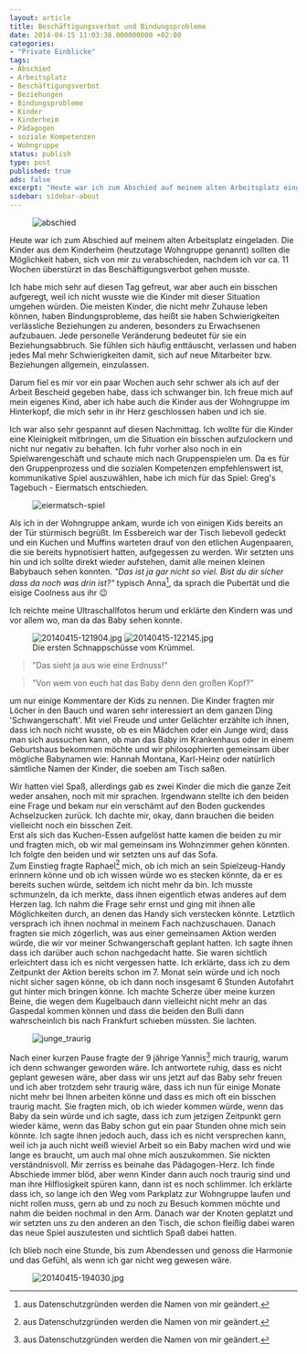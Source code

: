 ```yaml
---
layout: article
title: Beschäftigungsverbot und Bindungsprobleme
date: 2014-04-15 11:03:38.000000000 +02:00
categories:
- "Private Einblicke"
tags:
- Abschied
- Arbeitsplatz
- Beschäftigungsverbot
- Beziehungen
- Bindungsprobleme
- Kinder
- Kinderheim
- Pädagogen
- soziale Kompetenzen
- Wohngruppe
status: publish
type: post
published: true
ads: false
excerpt: "Heute war ich zum Abschied auf meinem alten Arbeitsplatz eingeladen. Die Kinder aus dem Kinderheim (heutzutage Wohngruppe genannt) sollten die Möglichkeit haben, sich von mir zu verabschieden, nachdem ich vor ca. 11 Wochen überstürzt in das Beschäftigungsverbot gehen musste."
sidebar: sidebar-about
---
```

<figure>
  <img src="{{ site.url }}/images/abschied.jpg" alt="abschied" />
</figure>

Heute war ich zum Abschied auf meinem alten Arbeitsplatz eingeladen.
Die Kinder aus dem Kinderheim (heutzutage Wohngruppe genannt) sollten die Möglichkeit haben, sich von mir zu verabschieden, nachdem ich vor ca. 11 Wochen überstürzt in das Beschäftigungsverbot gehen musste.

Ich habe mich sehr auf diesen Tag gefreut, war aber auch ein bisschen aufgeregt, weil ich nicht wusste wie die Kinder mit dieser Situation umgehen würden.
Die meisten Kinder, die nicht mehr Zuhause leben können, haben Bindungsprobleme, das heißt sie haben Schwierigkeiten verlässliche Beziehungen zu anderen, besonders zu Erwachsenen aufzubauen.
Jede personelle Veränderung bedeutet für sie ein Beziehungsabbruch.
Sie fühlen sich häufig enttäuscht, verlassen und haben jedes Mal mehr Schwierigkeiten damit, sich auf neue Mitarbeiter bzw. Beziehungen allgemein, einzulassen.

Darum fiel es mir vor ein paar Wochen auch sehr schwer als ich auf der Arbeit Bescheid gegeben habe, dass ich schwanger bin.
Ich freue mich auf mein eigenes Kind, aber ich habe auch die Kinder aus der Wohngruppe im Hinterkopf, die mich sehr in ihr Herz geschlossen haben und ich sie.

Ich war also sehr gespannt auf diesen Nachmittag.
Ich wollte für die Kinder eine Kleinigkeit mitbringen, um die Situation ein bisschen aufzulockern und nicht nur negativ zu behaften.
Ich fuhr vorher also noch in ein Spielwarengeschäft und schaute mich nach Gruppenspielen um.
Da es für den Gruppenprozess und die sozialen Kompetenzen empfehlenswert ist, kommunikative Spiel auszuwählen, habe ich mich für das Spiel: Greg's Tagebuch - Eiermatsch entschieden.

<figure>
<img src="{{ site.url }}/images/eiermatsch-spiel.jpg" alt="eiermatsch-spiel" />
</figure>

Als ich in der Wohngruppe ankam, wurde ich von einigen Kids bereits an der Tür stürmisch begrüßt.
Im Essbereich war der Tisch liebevoll gedeckt und ein Kuchen und Muffins warteten drauf von den etlichen Augenpaaren, die sie bereits hypnotisiert hatten, aufgegessen zu werden. Wir setzten uns hin und ich sollte direkt wieder aufstehen, damit alle meinen kleinen Babybauch sehen konnten.
*"Das ist ja gar nicht so viel. Bist du dir sicher dass da noch was drin ist?"*
typisch Anna[^1], da sprach die Pubertät und die eisige Coolness aus ihr :wink:

Ich reichte meine Ultraschallfotos herum und erklärte den Kindern was und vor allem wo, man da das Baby sehen konnte.

<figure class="half">
<img src="{{ site.url }}/images/20140415-121904.jpg" alt="20140415-121904.jpg" />
<img src="{{ site.url }}/images/20140415-122145.jpg" alt="20140415-122145.jpg" />
<figcaption>Die ersten Schnappschüsse vom Krümmel.</figcaption>
</figure>

>"Das sieht ja aus wie eine Erdnuss!"

>"Von wem von euch hat das Baby denn den großen Kopf?"

um nur einige Kommentare der Kids zu nennen.
Die Kinder fragten mir Löcher in den Bauch und waren sehr interessiert an dem ganzen Ding 'Schwangerschaft'.
Mit viel Freude und unter Gelächter erzählte ich ihnen, dass ich noch nicht wusste, ob es ein Mädchen oder ein Junge wird; dass man sich aussuchen kann, ob man das Baby im Krankenhaus oder in einem Geburtshaus bekommen möchte und wir philosophierten gemeinsam über mögliche Babynamen wie: Hannah Montana, Karl-Heinz oder natürlich sämtliche Namen der Kinder, die soeben am Tisch saßen.

Wir hatten viel Spaß, allerdings gab es zwei Kinder die mich die ganze Zeit weder ansahen, noch mit mir sprachen.
Irgendwann stellte ich den beiden eine Frage und bekam nur ein verschämt auf den Boden guckendes Achselzucken zurück.
Ich dachte mir, okay, dann brauchen die beiden vielleicht noch ein bisschen Zeit.  
Erst als sich das Kuchen-Essen aufgelöst hatte kamen die beiden zu mir und fragten mich, ob wir mal gemeinsam ins Wohnzimmer gehen könnten.
Ich folgte den beiden und wir setzten uns auf das Sofa.  
Zum Einstieg fragte Raphael[^1] mich, ob ich mich an sein Spielzeug-Handy erinnern könne und ob ich wissen würde wo es stecken könnte, da er es bereits suchen würde, seitdem ich nicht mehr da bin.
Ich musste schmunzeln, da ich merkte, dass ihnen eigentlich etwas anderes auf dem Herzen lag.
Ich nahm die Frage sehr ernst und ging mit ihnen alle Möglichkeiten durch, an denen das Handy sich verstecken könnte.
Letztlich versprach ich ihnen nochmal in meinem Fach nachzuschauen.
Danach fragten sie mich zögerlich, was aus einer gemeinsamen Aktion werden würde, die wir vor meiner Schwangerschaft geplant hatten.
Ich sagte ihnen dass ich darüber auch schon nachgedacht hatte.
Sie waren sichtlich erleichtert dass ich es nicht vergessen hatte.
Ich erklärte, dass ich zu dem Zeitpunkt der Aktion bereits schon im 7. Monat sein würde und ich noch nicht sicher sagen könne, ob ich dann noch insgesamt 6 Stunden Autofahrt gut hinter mich bringen könne.
Ich machte Scherze über meine kurzen Beine, die wegen dem Kugelbauch dann vielleicht nicht mehr an das Gaspedal kommen können und dass die beiden den Bulli dann wahrscheinlich bis nach Frankfurt schieben müssten.
Sie lachten.

<figure>
  <img src="{{ site.url }}/images/junge_traurig.jpg" alt="junge_traurig" />
</figure>

Nach einer kurzen Pause fragte der 9 jährige Yannis[^1] mich traurig, warum ich denn schwanger geworden wäre.
Ich antwortete ruhig, dass es nicht geplant gewesen wäre, aber dass wir uns jetzt auf das Baby sehr freuen und ich aber trotzdem sehr traurig wäre, dass ich nun für einige Monate nicht mehr bei Ihnen arbeiten könne und dass es mich oft ein bisschen traurig macht.
Sie fragten mich, ob ich wieder kommen würde, wenn das Baby da sein würde und ich sagte, dass ich zum jetzigen Zeitpunkt gern wieder käme, wenn das Baby schon gut ein paar Stunden ohne mich sein könnte.
Ich sagte ihnen jedoch auch, dass ich es nicht versprechen kann, weil ich ja auch nicht weiß wieviel Arbeit so ein Baby machen wird und wie lange es braucht, um auch mal ohne mich auszukommen. Sie nickten verständnisvoll.
Mir zerriss es beinahe das Pädagogen-Herz.
Ich finde Abschiede immer blöd, aber wenn Kinder dann auch noch traurig sind und man ihre Hilflosigkeit spüren kann, dann ist es noch schlimmer.
Ich erklärte dass ich, so lange ich den Weg vom Parkplatz zur Wohngruppe laufen und nicht rollen muss, gern ab und zu noch zu Besuch kommen möchte und nahm die beiden nochmal in den Arm.
Danach war der Knoten geplatzt und wir setzten uns zu den anderen an den Tisch, die schon fleißig dabei waren das neue Spiel auszutesten und sichtlich Spaß dabei hatten.

Ich blieb noch eine Stunde, bis zum Abendessen und genoss die Harmonie und das Gefühl, als wenn ich gar nicht weg gewesen wäre.

<figure>
  <img src="{{ site.url }}/images/20140415-194030.jpg" alt="20140415-194030.jpg" />
</figure>

[^1]: aus Datenschutzgründen werden die Namen von mir geändert.
